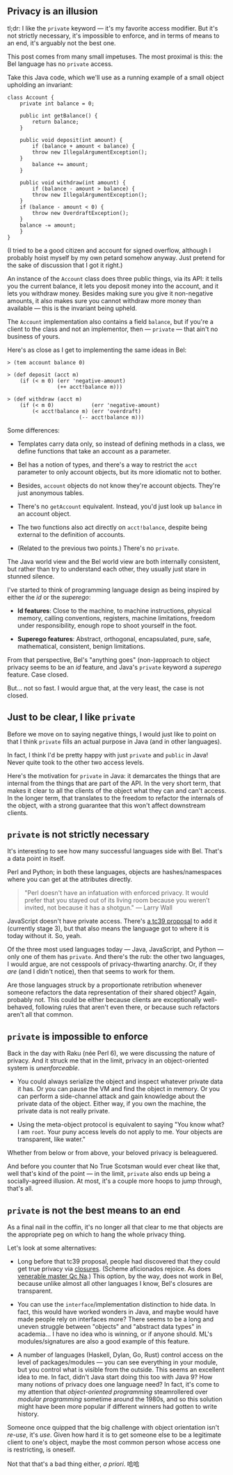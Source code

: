 ## Privacy is an illusion

tl;dr: I like the `private` keyword &mdash; it's my favorite access modifier. But it's not strictly necessary, it's impossible to enforce, and in terms of means to an end, it's arguably not the best one.

This post comes from many small impetuses. The most proximal is this: the Bel language has no `private` access.

Take this Java code, which we'll use as a running example of a small object upholding an invariant:

<pre><code>class Account {
    private int balance = 0;

    public int getBalance() {
        return balance;
    }

    public void deposit(int amount) {
        if (balance + amount &lt; balance) {
	    throw new IllegalArgumentException();
	}
        balance += amount;
    }

    public void withdraw(int amount) {
        if (balance - amount &gt; balance) {
	    throw new IllegalArgumentException();
	}
	if (balance - amount &lt; 0) {
	    throw new OverdraftException();
	}
	balance -= amount;
    }
}</code></pre>

(I tried to be a good citizen and account for signed overflow, although I probably hoist myself by my own petard somehow anyway. Just pretend for the sake of discussion that I got it right.)

An instance of the `Account` class does three public things, via its API: it tells you the current balance, it lets you deposit money into the account, and it lets you withdraw money. Besides making sure you give it non-negative amounts, it also makes sure you cannot withdraw more money than available &mdash; this is the invariant being upheld.

The `Account` implementation also contains a field `balance`, but if you're a client to the class and not an implementor, then &mdash; `private` &mdash; that ain't no business of yours.

Here's as close as I get to implementing the same ideas in Bel:

<pre><code>&gt; (tem account balance 0)

&gt; (def deposit (acct m)
    (if (&lt; m 0) (err 'negative-amount)
                (++ acct!balance m)))

&gt; (def withdraw (acct m)
    (if (&lt; m 0)            (err 'negative-amount)
        (&lt; acct!balance m) (err 'overdraft)
	                   (-- acct!balance m)))</code></pre>

Some differences:

* Templates carry data only, so instead of defining methods in a class, we define functions that take an account as a parameter.

* Bel has a notion of types, and there's a way to restrict the `acct` parameter to only account objects, but its more idiomatic not to bother.

* Besides, `account` objects do not know they're account objects. They're just anonymous tables.

* There's no `getAccount` equivalent. Instead, you'd just look up `balance` in an account object.

* The two functions also act directly on `acct!balance`, despite being external to the definition of accounts.

* (Related to the previous two points.) There's no `private`.

The Java world view and the Bel world view are both internally consistent, but rather than try to understand each other, they usually just stare in stunned silence.

I've started to think of programming language design as being inspired by either the _id_ or the _superego_:

* **Id features**: Close to the machine, to machine instructions, physical memory, calling conventions, registers, machine limitations, freedom under responsibility, enough rope to shoot yourself in the foot.

* **Superego features**: Abstract, orthogonal, encapsulated, pure, safe, mathematical, consistent, benign limitations.

From that perspective, Bel's "anything goes" (non-)approach to object privacy seems to be an _id_ feature, and Java's `private` keyword a _superego_ feature. Case closed.

But... not so fast. I would argue that, at the very least, the case is not closed.

## Just to be clear, I like `private`

Before we move on to saying negative things, I would just like to point on that I think `private` fills an actual purpose in Java (and in other languages).

In fact, I think I'd be pretty happy with just `private` and `public` in Java! Never quite took to the other two access levels.

Here's the motivation for `private` in Java: it demarcates the things that are internal from the things that are part of the API. In the very short term, that makes it clear to all the clients of the object what they can and can't access. In the longer term, that translates to the freedom to refactor the internals of the object, with a strong guarantee that this won't affect downstream clients.

## `private` is not strictly necessary

It's interesting to see how many successful languages side with Bel. That's a data point in itself.

Perl and Python; in both these languages, objects are hashes/namespaces where you can get at the attributes directly.

> "Perl doesn't have an infatuation with enforced privacy. It would prefer that you stayed out of its living room because you weren’t invited, not because it has a shotgun." &mdash; Larry Wall

JavaScript doesn't have private access. There's [a tc39 proposal](https://github.com/tc39/proposal-class-fields) to add it (currently stage 3), but that also means the language got to where it is today without it. So, yeah.

Of the three most used languages today &mdash; Java, JavaScript, and Python &mdash; only one of them has `private`. And there's the rub: the other two languages, I would argue, are not cesspools of privacy-thwarting anarchy. Or, if they _are_ (and I didn't notice), then that seems to work for them.

Are those languages struck by a proportionate retribution whenever someone refactors the data representation of their shared object? Again, probably not. This could be either because clients are exceptionally well-behaved, following rules that aren't even there, or because such refactors aren't all that common.

## `private` is impossible to enforce

Back in the day with Raku (née Perl 6), we were discussing the nature of privacy. And it struck me that in the limit, privacy in an object-oriented system is _unenforceable_.

* You could always serialize the object and inspect whatever private data it has. Or you can pause the VM and find the object in memory. Or you can perform a side-channel attack and gain knowledge about the private data of the object. Either way, if you own the machine, the private data is not really private.

* Using the meta-object protocol is equivalent to saying "You know what? I am `root`. Your puny access levels do not apply to me. Your objects are transparent, like water."

Whether from below or from above, your beloved privacy is beleaguered.

And before you counter that No True Scotsman would ever cheat like that, well that's kind of the point &mdash; in the limit, `private` also ends up being a socially-agreed illusion. At most, it's a couple more hoops to jump through, that's all.

## `private` is not the best means to an end

As a final nail in the coffin, it's no longer all that clear to me that objects are the appropriate peg on which to hang the whole privacy thing.

Let's look at some alternatives:

* Long before that tc39 proposal, people had discovered that they could get true privacy via [closures](https://leanpub.com/javascriptallongesix/read#encapsulation). (Scheme aficionados rejoice. As does [venerable master Qc Na](https://people.csail.mit.edu/gregs/ll1-discuss-archive-html/msg03277.html).) This option, by the way, does not work in Bel, because unlike almost all other languages I know, Bel's closures are transparent.

* You can use the `interface`/implementation distinction to hide data. In fact, this would have worked wonders in Java, and maybe would have made people rely on interfaces more? There seems to be a long and uneven struggle between "objects" and "abstract data types" in academia... I have no idea who is winning, or if anyone should. ML's modules/signatures are also a good example of this feature.

* A number of languages (Haskell, Dylan, Go, Rust) control access on the level of packages/modules &mdash; you can see everything in your module, but you control what is visible from the outside. This seems an excellent idea to me. In fact, didn't Java start doing this too with Java 9? How many notions of privacy does one language need? In fact, it's come to my attention that _object-oriented programming_ steamrollered over _modular programming_ sometime around the 1980s, and so this solution might have been more popular if different winners had gotten to write history.

Someone once quipped that the big challenge with object orientation isn't _re-use_, it's _use_. Given how hard it is to get someone else to be a legitimate client to one's object, maybe the most common person whose access one is restricting, is oneself.

Not that that's a bad thing either, _a priori_. 哈哈